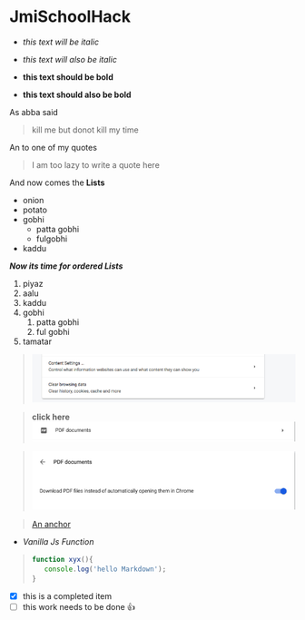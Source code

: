 # JmiSchoolHack
* *this text will be italic*

 * _this text will also be italic_

 *  **this text should be bold**

 * __this text should also be bold__

 As abba said
 >kill me but donot kill my time

An to one of my quotes
>I am too lazy to write a quote here

And now comes the **Lists**
* onion
* potato
* gobhi
  * patta gobhi
  * fulgobhi
* kaddu

**_Now its time for ordered Lists_**

1.  piyaz
2.  aalu
3.  kaddu
4.  gobhi
    1.  patta gobhi
    2.  ful gobhi
5.  tamatar

>![test](./images/1.png)

>__click here__
>![test2](./images/2.png)

>![test3](./images/3.png)

>[An anchor ](https://linkedin.com/in/ibnjunaid)

* _Vanilla Js Function_

>```javascript
>function xyx(){
>    console.log('hello Markdown');
>}
>```
- [x] this is a completed item
- [ ] this work needs to be done :+1: